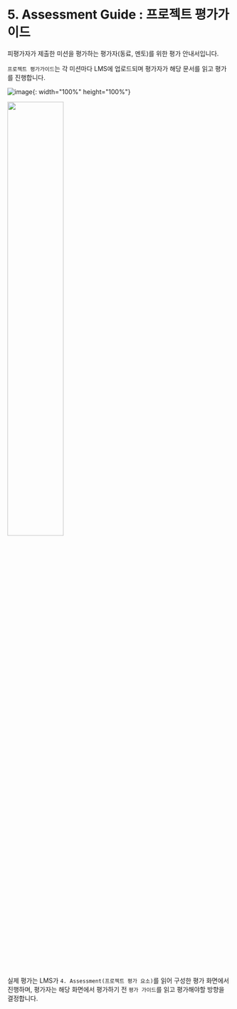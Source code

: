# 5. Assessment Guide : 프로젝트 평가가이드

피평가자가 제출한 미션을 평가하는 평가자(동료, 멘토)를 위한 평가 안내서입니다.<br>

`프로젝트 평가가이드`는 각 미션마다 LMS에 업로드되며 평가자가 해당 문서를 읽고 평가를 진행합니다.<br>

![image](https://user-images.githubusercontent.com/68315073/117620331-5f389600-b1ab-11eb-9ac1-03c7c6843c93.png){: width="100%" height="100%"}

<img src="https://user-images.githubusercontent.com/68315073/117620331-5f389600-b1ab-11eb-9ac1-03c7c6843c93.png" width="50%" height="50%">

실제 평가는 LMS가 `4. Assessment(프로젝트 평가 요소)`를 읽어 구성한 평가 화면에서 진행하며, 평가자는 해당 화면에서 평가하기 전 `평가 가이드`를 읽고 평가해야할 방향을 결정합니다. 

<br><br>
